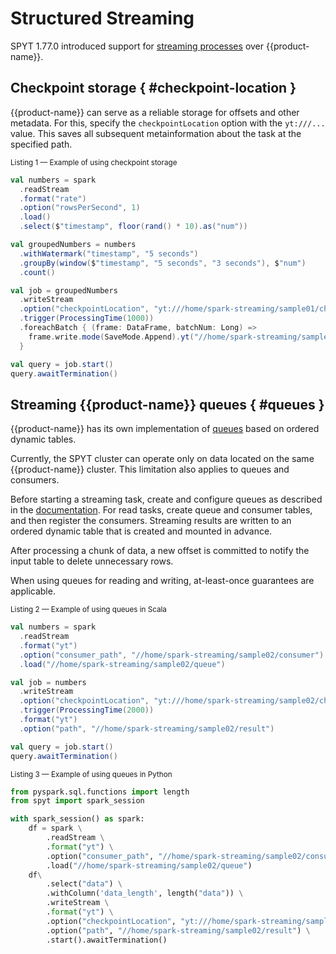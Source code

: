 # Structured Streaming

SPYT 1.77.0 introduced support for [streaming processes](https://spark.apache.org/docs/latest/structured-streaming-programming-guide.html) over {{product-name}}.

## Checkpoint storage { #checkpoint-location }

{{product-name}} can serve as a reliable storage for offsets and other metadata. For this, specify the `checkpointLocation` option with the `yt:///...` value. This saves all subsequent metainformation about the task at the specified path.

<small>Listing 1 — Example of using checkpoint storage</small>

```scala
val numbers = spark
  .readStream
  .format("rate")
  .option("rowsPerSecond", 1)
  .load()
  .select($"timestamp", floor(rand() * 10).as("num"))

val groupedNumbers = numbers
  .withWatermark("timestamp", "5 seconds")
  .groupBy(window($"timestamp", "5 seconds", "3 seconds"), $"num")
  .count()

val job = groupedNumbers
  .writeStream
  .option("checkpointLocation", "yt:///home/spark-streaming/sample01/checkpoints")
  .trigger(ProcessingTime(1000))
  .foreachBatch { (frame: DataFrame, batchNum: Long) =>
    frame.write.mode(SaveMode.Append).yt("//home/spark-streaming/sample01/result")
  }

val query = job.start()
query.awaitTermination()
```

## Streaming {{product-name}} queues { #queues }

{{product-name}} has its own implementation of [queues](../../../../user-guide/dynamic-tables/queues.md) based on ordered dynamic tables.

Currently, the SPYT cluster can operate only on data located on the same {{product-name}} cluster. This limitation also applies to queues and consumers.

Before starting a streaming task, create and configure queues as described in the [documentation](../../../../user-guide/dynamic-tables/queues.md#api). For read tasks, create queue and consumer tables, and then register the consumers. Streaming results are written to an ordered dynamic table that is created and mounted in advance.

After processing a chunk of data, a new offset is committed to notify the input table to delete unnecessary rows.

When using queues for reading and writing, at-least-once guarantees are applicable.

<small>Listing 2 — Example of using queues in Scala</small>

```scala
val numbers = spark
  .readStream
  .format("yt")
  .option("consumer_path", "//home/spark-streaming/sample02/consumer")
  .load("//home/spark-streaming/sample02/queue")

val job = numbers
  .writeStream
  .option("checkpointLocation", "yt:///home/spark-streaming/sample02/checkpoints")
  .trigger(ProcessingTime(2000))
  .format("yt")
  .option("path", "//home/spark-streaming/sample02/result")

val query = job.start()
query.awaitTermination()
```

<small>Listing 3 — Example of using queues in Python</small>

```python
from pyspark.sql.functions import length
from spyt import spark_session

with spark_session() as spark:
    df = spark \
        .readStream \
        .format("yt") \
        .option("consumer_path", "//home/spark-streaming/sample02/consumer") \
        .load("//home/spark-streaming/sample02/queue")
    df\
        .select("data") \
        .withColumn('data_length', length("data")) \
        .writeStream \
        .format("yt") \
        .option("checkpointLocation", "yt:///home/spark-streaming/sample02/checkpoints") \
        .option("path", "//home/spark-streaming/sample02/result") \
        .start().awaitTermination()
```
